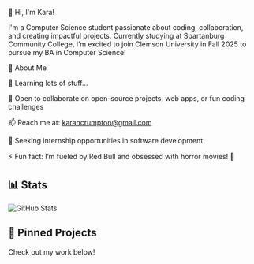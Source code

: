 👋 Hi, I'm Kara!

I'm a Computer Science student passionate about coding, collaboration, and creating impactful projects. Currently studying at Spartanburg Community College, I’m excited to join Clemson University in Fall 2025 to pursue my BA in Computer Science!

🚀 About Me

🌱 Learning lots of stuff... 

👯 Open to collaborate on open-source projects, web apps, or fun coding challenges

📫 Reach me at: karancrumpton@gmail.com

💼 Seeking internship opportunities in software development

⚡ Fun fact: I’m fueled by Red Bull and obsessed with horror movies! 🎃

## 📊 Stats
![GitHub Stats](https://github-readme-stats.vercel.app/api?username=KaradactylD&show_icons=true&theme=radical)

## 📌 Pinned Projects
Check out my work below!
